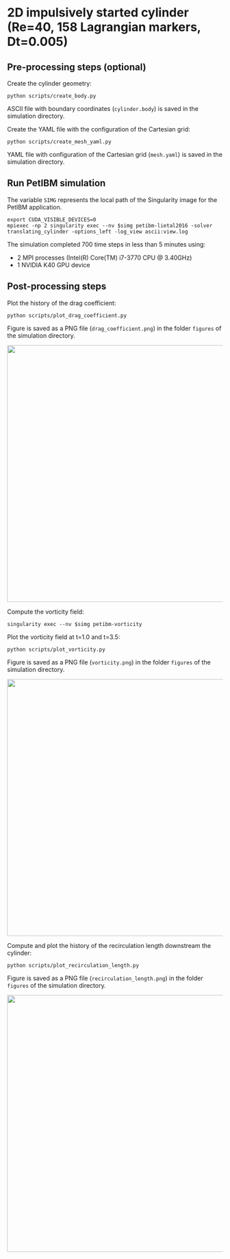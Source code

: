 # 2D impulsively started cylinder (Re=40, 158 Lagrangian markers, Dt=0.005)

## Pre-processing steps (optional)

Create the cylinder geometry:

```shell
python scripts/create_body.py
```

ASCII file with boundary coordinates (`cylinder.body`) is saved in the simulation directory.

Create the YAML file with the configuration of the Cartesian grid:

```shell
python scripts/create_mesh_yaml.py
```

YAML file with configuration of the Cartesian grid (`mesh.yaml`) is saved in the simulation directory.

## Run PetIBM simulation

The variable `SIMG` represents the local path of the Singularity image for the PetIBM application.

```shell
export CUDA_VISIBLE_DEVICES=0
mpiexec -np 2 singularity exec --nv $simg petibm-lietal2016 -solver translating_cylinder -options_left -log_view ascii:view.log
```

The simulation completed 700 time steps in less than 5 minutes using:

* 2 MPI processes (Intel(R) Core(TM) i7-3770 CPU @ 3.40GHz)
* 1 NVIDIA K40 GPU device

## Post-processing steps

Plot the history of the drag coefficient:

```shell
python scripts/plot_drag_coefficient.py
```

Figure is saved as a PNG file (`drag_coefficient.png`) in the folder `figures` of the simulation directory.

<img src="figures/drag_coefficient.png" width="600">

Compute the vorticity field:

```shell
singularity exec --nv $simg petibm-vorticity
```

Plot the vorticity field at t=1.0 and t=3.5:

```shell
python scripts/plot_vorticity.py
```

Figure is saved as a PNG file (`vorticity.png`) in the folder `figures` of the simulation directory.

<img src="figures/vorticity.png" width="600">

Compute and plot the history of the recirculation length downstream the cylinder:

```shell
python scripts/plot_recirculation_length.py
```

Figure is saved as a PNG file (`recirculation_length.png`) in the folder `figures` of the simulation directory.

<img src="figures/recirculation_length.png" width="600">
